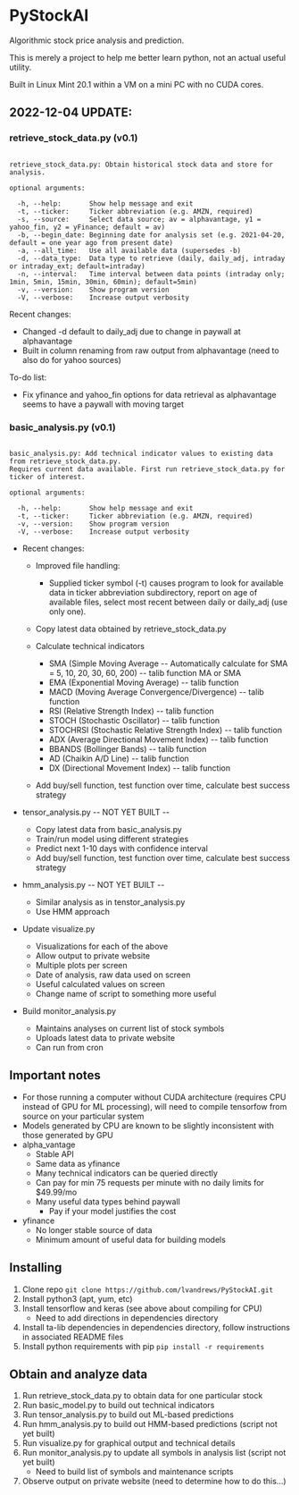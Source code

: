 # PyStockAI
Algorithmic stock price analysis and prediction.

This is merely a project to help me better learn python, not an actual useful utility.

Built in Linux Mint 20.1 within a VM on a mini PC with no CUDA cores.

## 2022-12-04 UPDATE:
### retrieve_stock_data.py (v0.1)
  ```usage: retrieve_stock_data.py [-h] -t  [-s] [-b] [-a] [-d] [-n] [-v] [-V]

  retrieve_stock_data.py: Obtain historical stock data and store for analysis.

  optional arguments:

    -h, --help:       Show help message and exit
    -t, --ticker:     Ticker abbreviation (e.g. AMZN, required)
    -s, --source:     Select data source; av = alphavantage, y1 = yahoo_fin, y2 = yFinance; default = av)
    -b, --begin_date: Beginning date for analysis set (e.g. 2021-04-20, default = one year ago from present date)
    -a, --all_time:   Use all available data (supersedes -b)
    -d, --data_type:  Data type to retrieve (daily, daily_adj, intraday or intraday_ext; default=intraday)
    -n, --interval:   Time interval between data points (intraday only; 1min, 5min, 15min, 30min, 60min); default=5min)
    -v, --version:    Show program version
    -V, --verbose:    Increase output verbosity
  ```

Recent changes:
 * Changed -d default to daily_adj due to change in paywall at alphavantage
 * Built in column renaming from raw output from alphavantage (need to also do for yahoo sources)

To-do list:
 * Fix yfinance and yahoo_fin options for data retrieval as alphavantage seems to have a paywall with moving target


### basic_analysis.py (v0.1)
  ```usage: basic_analysis.py [-h] -t  [-v] [-V]

  basic_analysis.py: Add technical indicator values to existing data from retrieve_stock_data.py.
  Requires current data available. First run retrieve_stock_data.py for ticker of interest.

  optional arguments:

    -h, --help:       Show help message and exit
    -t, --ticker:     Ticker abbreviation (e.g. AMZN, required)
    -v, --version:    Show program version
    -V, --verbose:    Increase output verbosity
  ```

* Recent changes:
  * Improved file handling:
    * Supplied ticker symbol (-t) causes program to look for available data in ticker abbreviation subdirectory, report on age of available files, select most recent between daily or daily_adj (use only one).

   * Copy latest data obtained by retrieve_stock_data.py
   * Calculate technical indicators
     * SMA (Simple Moving Average -- Automatically calculate for SMA = 5, 10, 20, 30, 60, 200) -- talib function MA or SMA
     * EMA (Exponential Moving Average) -- talib function
     * MACD (Moving Average Convergence/Divergence) -- talib function
     * RSI (Relative Strength Index) -- talib function
     * STOCH (Stochastic Oscillator) -- talib function
     * STOCHRSI (Stochastic Relative Strength Index) -- talib function
     * ADX (Average Directional Movement Index) -- talib function
     * BBANDS (Bollinger Bands) -- talib function
     * AD (Chaikin A/D Line) -- talib function
     * DX (Directional Movement Index) -- talib function
   * Add buy/sell function, test function over time, calculate best success strategy


 * tensor_analysis.py -- NOT YET BUILT --
   * Copy latest data from basic_analysis.py
   * Train/run model using different strategies
   * Predict next 1-10 days with confidence interval
   * Add buy/sell function, test function over time, calculate best success strategy
 * hmm_analysis.py -- NOT YET BUILT --
   * Similar analysis as in tenstor_analysis.py
   * Use HMM approach
 * Update visualize.py
   * Visualizations for each of the above
   * Allow output to private website
   * Multiple plots per screen
   * Date of analysis, raw data used on screen
   * Useful calculated values on screen
   * Change name of script to something more useful
 * Build monitor_analysis.py
   * Maintains analyses on current list of stock symbols
   * Uploads latest data to private website
   * Can run from cron

## Important notes
 * For those running a computer without CUDA architecture (requires CPU instead of GPU for ML processing), will need to compile tensorfow from source on your particular system
 * Models generated by CPU are known to be slightly inconsistent with those generated by GPU
 * alpha_vantage
   * Stable API
   * Same data as yfinance
   * Many technical indicators can be queried directly
   * Can pay for min 75 requests per minute with no daily limits for $49.99/mo
   * Many useful data types behind paywall
     * Pay if your model justifies the cost
 * yfinance
   * No longer stable source of data
   * Minimum amount of useful data for building models

## Installing
 1. Clone repo `git clone https://github.com/lvandrews/PyStockAI.git`
 1. Install python3 (apt, yum, etc)
 1. Install tensorflow and keras (see above about compiling for CPU)
     * Need to add directions in dependencies directory
 1. Install ta-lib dependencies in dependencies directory, follow instructions in associated README files
 1. Install python requirements with pip `pip install -r requirements`
 
## Obtain and analyze data
 1. Run retrieve_stock_data.py to obtain data for one particular stock
 1. Run basic_model.py to build out technical indicators
 1. Run tensor_analysis.py to build out ML-based predictions
 1. Run hmm_analysis.py to build out HMM-based predictions (script not yet built)
 1. Run visualize.py for graphical output and technical details
 1. Run monitor_analysis.py to update all symbols in analysis list (script not yet built)
     * Need to build list of symbols and maintenance scripts
 1. Observe output on private website (need to determine how to do this...)
 
